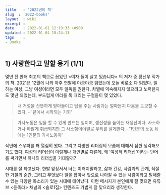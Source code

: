 ```yaml
---
title   : '2022년의 책' 
slug  : '2022-books'
layout  : wiki 
excerpt : 
date    : 2022-01-01 12:19:33 +0900
updated : 2022-01-04 15:24:13
tags    : 
- Books
---
```


## 1) 사랑한다고 말할 용기 (1/1) 
몇년 전 한해 최고의 책으로 꼽았던 <여자 둘이 살고 있습니다> 의 저자 중 황선우 작가의 책. 2021년 12월에 나와 아주 연말에 야금야금 읽었는데 오늘 비로소 다 읽었다. 일하는 여성, 그냥 여성이라면 모두 일독을 권한다. 차별에 익숙해지지 않으려고 노력한지도 몇년 되었는데, 부드럽게 머리를 톡 때리는 구절들이 몇 있었다. 

> 내 거절을 산뜻하게 받아들이고 답을 주는 사람과는 얼마든지 다음을 도모할 수 있다. - '끝에서 시작되는 기회'

> 가사노동은 일을 할 수 있게 만드는 일이며, 생산성을 높이는 재생산이다. 사소하거나 하찮게 취급되지만 그 사소함이야말로 우리를 살게한다.- '1인분의 노동 뒤에는 1인분의 가사노동이'

작년에 스우파를 꽤 열심히 봤다. 그리고 다양한 리더십의 모습에 대해서 잠깐 생각해보기도 했다. 여성의 리더십이 이렇게나 개인별로 다른데, 왜 '여성적 리더십'이라는 단어를 써가면서 하나의 리더십을 기대할까? 

시대를 잘 타고났다. 한발 앞장서서 너는 이러지말라고, 삶과 건강, 사람과의 관계, 적절한 거절의 순간, 그리고 무엇보다 일을 잡아서 앞으로 나아갈 수 있는 사람이라고 말해줄 수 있는 다양한 목소리가 있는 시대에 태어났다. 이런 메시지가 본인에게  잘 맞으면 유튜브 <듣똑라> 채널의 <솔로1집> 컨텐츠도 가볍게 잘 맞으리라 생각한다.
